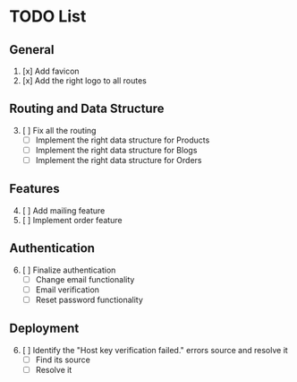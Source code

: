 # TODO List

## General
1. [x] Add favicon
2. [x] Add the right logo to all routes

## Routing and Data Structure
3. [ ] Fix all the routing
    - [ ] Implement the right data structure for Products
    - [ ] Implement the right data structure for Blogs
    - [ ] Implement the right data structure for Orders

## Features
4. [ ] Add mailing feature
5. [ ] Implement order feature

## Authentication
6. [ ] Finalize authentication
    - [ ] Change email functionality
    - [ ] Email verification
    - [ ] Reset password functionality

## Deployment
6. [ ] Identify the "Host key verification failed." errors source and resolve it
    - [ ] Find its source
    - [ ] Resolve it
